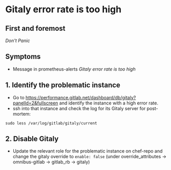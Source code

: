 # Gitaly error rate is too high

## First and foremost

*Don't Panic*

## Symptoms

* Message in prometheus-alerts _Gitaly error rate is too high_

## 1. Identify the problematic instance

- Go to https://performance.gitlab.net/dashboard/db/gitaly?panelId=2&fullscreen and
identify the instance with a high error rate.
- ssh into that instance and check the log for its Gitaly server for post-mortem:

```
sudo less /var/log/gitlab/gitaly/current
```

## 2. Disable Gitaly

- Update the relevant role for the problematic instance on chef-repo and change the gitaly override to `enable: false` (under override_attributes -> omnibus-gitlab -> gitlab_rb -> gitaly)
